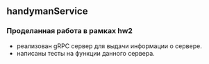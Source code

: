 ## handymanService

### Проделанная работа в рамках hw2
* реализован gRPC сервер для выдачи информации о сервере.
* написаны тесты на функции данного сервера.